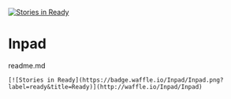 [![Stories in Ready](https://badge.waffle.io/Inpad/inpad.png?label=ready&title=Ready)](https://waffle.io/Inpad/inpad)
# Inpad

  readme.md
  
    [![Stories in Ready](https://badge.waffle.io/Inpad/Inpad.png?label=ready&title=Ready)](http://waffle.io/Inpad/Inpad)
